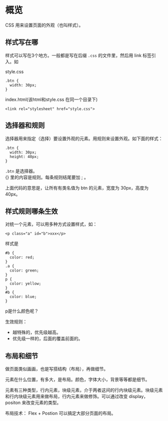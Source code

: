# 概览
CSS 用来设置页面的外观（也叫样式）。

## 样式写在哪
样式可以写在3个地方。一般都是写在后缀 `.css` 的文件里，然后用 link 标签引入。如  

style.css  
```
.btn {
  width: 30px;
}
```

index.html(该html和style.css 在同一个目录下)  
```
<link rel="stylesheet" href="style.css">
```

## 选择器和规则
选择器用来指定（选择）要设置外观的元素。用规则来设置外观。如下面的样式：  
```
.btn {
  width: 30px;
  height: 40px;
}
```

`.btn` 是选择器。  
{} 里的内容是规则。每条规则结尾要加 ; 。

上面代码的意思是，让所有有类名值为 btn 的元素，宽度为 30px，高度为 40px。

## 样式规则哪条生效
对统一个元素，可以用多种方式设置样式，如：  
```
<p class="a" id="b">xxx</p>
```

样式是  
```
#b {
  color: red;
}
.a {
  color: green;
}
p {
  color: yellow;
}
#b {
  color: blue;
}
```

p是什么颜色呢？  

生效规则：  
* 越特殊的，优先级越高。
* 优先级一样的，后面的覆盖前面的。

## 布局和细节
做页面类似画画，也是写搭结构（布局），再做细节。

元素在什么位置，有多大，是布局。颜色，字体大小，背景等等都是细节。

元素有三种类型，行内元素，块级元素，介于两者这间的行内块级元素。块级元素和行内块级元素用来做布局，行内元素来做修饰。可以通过改变 display，positon 来改变元素的类型。

布局技术： Flex + Postion 可以搞定大部分页面的布局。




